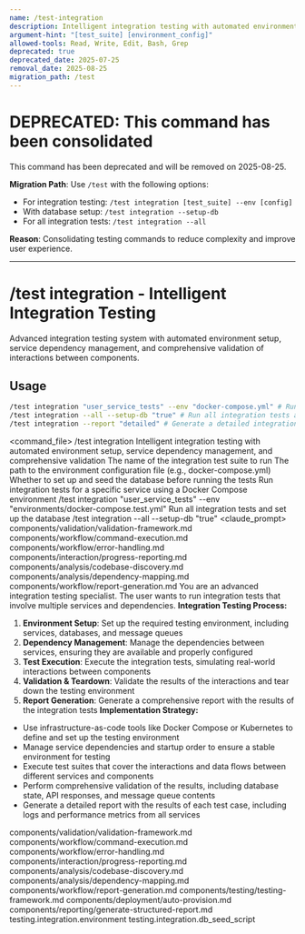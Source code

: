 ```yaml
---
name: /test-integration
description: Intelligent integration testing with automated environment setup, service dependency management, and comprehensive validation
argument-hint: "[test_suite] [environment_config]"
allowed-tools: Read, Write, Edit, Bash, Grep
deprecated: true
deprecated_date: 2025-07-25
removal_date: 2025-08-25
migration_path: /test
---
```

# DEPRECATED: This command has been consolidated

This command has been deprecated and will be removed on 2025-08-25.

**Migration Path**: Use `/test` with the following options:
- For integration testing: `/test integration [test_suite] --env [config]`
- With database setup: `/test integration --setup-db`
- For all integration tests: `/test integration --all`

**Reason**: Consolidating testing commands to reduce complexity and improve user experience.

---

# /test integration - Intelligent Integration Testing
Advanced integration testing system with automated environment setup, service dependency management, and comprehensive validation of interactions between components.
## Usage
```bash
/test integration "user_service_tests" --env "docker-compose.yml" # Run integration tests for a specific service
/test integration --all --setup-db "true" # Run all integration tests and set up the database
/test integration --report "detailed" # Generate a detailed integration test report
```
<command_file>
  <metadata>
    <n>/test integration</n>
    <purpose>Intelligent integration testing with automated environment setup, service dependency management, and comprehensive validation</purpose>
    <usage>
      <![CDATA[
      /test integration "[test_suite]" --env "[environment_config]"
      ]]>
    </usage>
  </metadata>
  <arguments>
    <argument name="test_suite" type="string" required="true">
      <description>The name of the integration test suite to run</description>
    </argument>
    <argument name="environment_config" type="string" required="true">
      <description>The path to the environment configuration file (e.g., docker-compose.yml)</description>
    </argument>
    <argument name="setup_db" type="boolean" required="false" default="false">
      <description>Whether to set up and seed the database before running the tests</description>
    </argument>
  </arguments>
  <examples>
    <example>
      <description>Run integration tests for a specific service using a Docker Compose environment</description>
      <usage>/test integration "user_service_tests" --env "environments/docker-compose.test.yml"</usage>
    </example>
    <example>
      <description>Run all integration tests and set up the database</description>
      <usage>/test integration --all --setup-db "true"</usage>
    </example>
  </examples>
  <claude_prompt>
    <prompt>
      <!-- Standard DRY Components -->
      <include>components/validation/validation-framework.md</include>
      <include>components/workflow/command-execution.md</include>
      <include>components/workflow/error-handling.md</include>
      <include>components/interaction/progress-reporting.md</include>
      <include>components/analysis/codebase-discovery.md</include>
      <include>components/analysis/dependency-mapping.md</include>
      <include>components/workflow/report-generation.md</include>
You are an advanced integration testing specialist. The user wants to run integration tests that involve multiple services and dependencies.
**Integration Testing Process:**
1. **Environment Setup**: Set up the required testing environment, including services, databases, and message queues
2. **Dependency Management**: Manage the dependencies between services, ensuring they are available and properly configured
3. **Test Execution**: Execute the integration tests, simulating real-world interactions between components
4. **Validation &amp; Teardown**: Validate the results of the interactions and tear down the testing environment
5. **Report Generation**: Generate a comprehensive report with the results of the integration tests
**Implementation Strategy:**
- Use infrastructure-as-code tools like Docker Compose or Kubernetes to define and set up the testing environment
- Manage service dependencies and startup order to ensure a stable environment for testing
- Execute test suites that cover the interactions and data flows between different services and components
- Perform comprehensive validation of the results, including database state, API responses, and message queue contents
- Generate a detailed report with the results of each test case, including logs and performance metrics from all services
<include component="components/testing/testing-framework.md" />
<include component="components/deployment/auto-provision.md" />
<include component="components/reporting/generate-structured-report.md" />
    </prompt>
  </claude_prompt>
  <dependencies>
    <includes_components>
      <!-- Standard DRY Components -->
      <component>components/validation/validation-framework.md</component>
      <component>components/workflow/command-execution.md</component>
      <component>components/workflow/error-handling.md</component>
      <component>components/interaction/progress-reporting.md</component>
      <component>components/analysis/codebase-discovery.md</component>
      <component>components/analysis/dependency-mapping.md</component>
      <component>components/workflow/report-generation.md</component>
      <!-- Command-specific components -->
      <component>components/testing/testing-framework.md</component>
      <component>components/deployment/auto-provision.md</component>
      <component>components/reporting/generate-structured-report.md</component>
    </includes_components>
    <uses_config_values>
      <value>testing.integration.environment</value>
      <value>testing.integration.db_seed_script</value>
    </uses_config_values>
  </dependencies>
</command_file>